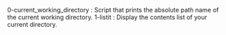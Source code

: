 0-current_working_directory : Script that prints the absolute path name of the current working directory.
1-listit : Display the contents list of your current directory.

